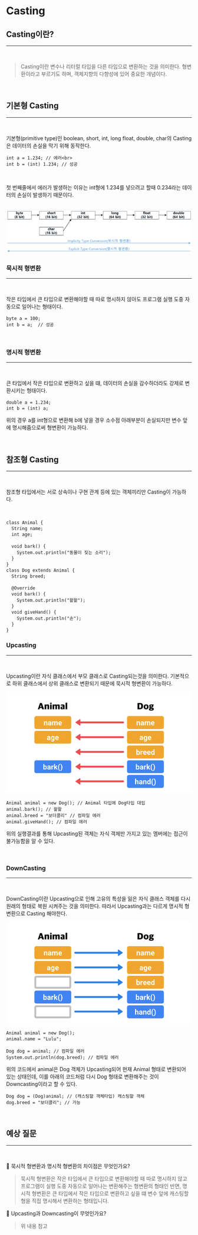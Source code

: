 # **Casting**

## **Casting이란?**

---

<br>

> Casting이란 변수나 리터럴 타입을 다른 타입으로 변환하는 것을 의미한다. 형변환이라고 부르기도 하며, 객체지향의 다향성에 있어 중요한 개념이다.

<br>

## **기본형 Casting**

---

<br>

기본형(primitive type)인 boolean, short, int, long float, double, char의 Casting은 데이터의 손실을 막기 위해 동작한다.

```
int a = 1.234; // 에러<br>
int b = (int) 1.234; // 성공
```

<br>

첫 번째줄에서 에러가 발생하는 이유는 int형에 1.234를 넣으려고 할때 0.234라는 데이터의 손실이 발생하기 때문이다.

<br>

<img src = "./images/Casting/Casting1.png">

### **묵시적 형변환**

---

<br>

작은 타입에서 큰 타입으로 변환해야할 때 따로 명시하지 않아도 프로그램 실행 도중 자동으로 일어나는 형태이다.

```
byte a = 100;
int b = a;  // 성공
```

<br>

### **명시적 형변환**

---

<br>

큰 타입에서 작은 타입으로 변환하고 싶을 떄, 데이터의 손실을 감수하더라도 강제로 변환시키는 형태이다.

```
double a = 1.234;
int b = (int) a;
```

위의 경우 a를 int형으로 변환해 b에 넣을 경우 소수점 아래부분이 손실되지만 변수 앞에 명시해줌으로써 형변환이 가능하다.

<br>

## **참조형 Casting**

---

<br>

참조형 타입에서는 서로 상속이나 구현 관계 등에 있는 객체끼리만 Casting이 가능하다.

<br>

```
class Animal {
  String name;
  int age;

  void bark() {
    System.out.println("동물이 짖는 소리");
  }
}
class Dog extends Animal {
  String breed;

  @Override
  void bark() {
    System.out.println("왈왈");
  }
  void giveHand() {
    System.out.println("손");
  }
}
```

### **Upcasting**

---

<br>

Upcasting이란 자식 클래스에서 부모 클래스로 Casting되는것을 의미한다. 기본적으로 하위 클래스에서 상위 클래스로 변환되기 때문에 묵시적 형변환이 가능하다.

<img src = "./images/Casting/Casting2.png">

```
Animal animal = new Dog(); // Animal 타입에 Dog타입 대입
animal.bark(); // 왈왈
animal.breed = "보더콜리" // 컴파일 에러
animal.giveHand(); // 컴파일 에러
```

위의 실행결과를 통해 Upcasting된 객체는 자식 객체만 가지고 있는 멤버에는 접근이 불가능함을 알 수 있다.

<br>

### **DownCasting**

---

<br>

DownCasting이란 Upcasting으로 인해 고유의 특성을 잃은 자식 클래스 객체를 다시 원래의 형태로 복원 시켜주는 것을 의미한다. 따라서 Upcasting과는 다르게 명시적 형변환으로 Casting 해야한다.

<img src = "./images/Casting/Casting3.png">

```
Animal animal = new Dog();
animal.name = "Lulu";

Dog dog = animal; // 컴파일 에러
System.out.println(dog.breed); // 컴파일 에러
```

위의 코드에서 animal은 Dog 객체가 Upcasting되어 현재 Animal 형태로 변환되어 있는 상태인데, 이를 아래의 코드처럼 다시 Dog 형태로 변환해주는 것이 Downcasting이라고 할 수 있다.

```
Dog dog = (Dog)animal; // (캐스팅할 객체타입) 캐스팅할 객체
dog.breed = "보더콜리"; // 가능
```

<br>

## **예상 질문**

---

<br>

📌 묵시적 형변환과 명시적 형변환의 차이점은 무엇인가요?

> 묵시적 형변환은 작은 타입에서 큰 타입으로 변환해야할 때 따로 명시하지 않고 프로그램이 실행 도중 자동으로 일어나는 변환해주는 형변환의 형태인 반면, 명시적 형변환은 큰 타입에서 작은 타입으로 변환하고 싶을 떄 변수 앞에 캐스팅할 형을 직접 명시해서 변환하는 형태입니다.

📌 Upcasting과 Downcasting이 무엇인가요?

> 위 내용 참고
